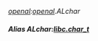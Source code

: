 _[openal](../../modules/openal/openal-module.md):[openal](../../modules/openal/openal-module.md).ALchar_
##### Alias ALchar:[libc.char_t](../../modules/libc/libc-char_t.md)

